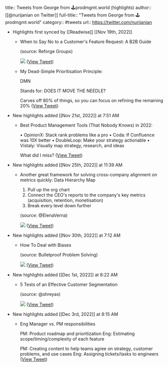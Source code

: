 title:: Tweets from George from 🕹prodmgmt.world (highlights)
author:: [[@nurijanian on Twitter]]
full-title:: "Tweets from George from 🕹prodmgmt.world"
category:: #tweets
url:: https://twitter.com/nurijanian

- Highlights first synced by [[Readwise]] [[Nov 19th, 2022]]
	- When to Say No to a Customer's Feature Request: A B2B Guide
	  
	  (source: Reforge Groups) 
	  
	  ![](https://pbs.twimg.com/media/FfLr6nNXEAYb_gh.jpg) ([View Tweet](https://twitter.com/nurijanian/status/1581585814748008450))
	- My Dead-Simple Prioritisation Principle:
	  
	  DMN
	  
	  Stands for: DOES IT MOVE THE NEEDLE?
	  
	  Carves off 80% of things, so you can focus on refining the remaining 20% ([View Tweet](https://twitter.com/nurijanian/status/1588788249945833472))
- New highlights added [[Nov 21st, 2022]] at 7:51 AM
	- Best Product Management Tools (That Nobody Knows) in 2022:
	  
	  • OpinionX: Stack rank problems like a pro
	  • Coda: If Confluence was 10X better
	  • DoubleLoop: Make your strategy actionable
	  • Vistaly: Visually map strategy, research, and ideas
	  
	  What did I miss? ([View Tweet](https://twitter.com/nurijanian/status/1594103262914834434))
- New highlights added [[Nov 25th, 2022]] at 11:39 AM
	- Another great framework for solving cross-company alignment on metrics quickly: Data Hierarchy Map
	  
	  1. Pull up the org chart
	  2. Connect the CEO's reports to the company's key metrics (acquisition, retention, monetisation)
	  3. Break every level down further
	  
	  (source: @ElenaVerna) 
	  
	  ![](https://pbs.twimg.com/media/FiT4voMXEAAmD1m.jpg) ([View Tweet](https://twitter.com/nurijanian/status/1595673669161951238))
- New highlights added [[Nov 30th, 2022]] at 7:12 AM
	- How To Deal with Biases
	  
	  (source: Bulletproof Problem Solving) 
	  
	  ![](https://pbs.twimg.com/media/FivIzPmWYAAeSDA.png) ([View Tweet](https://twitter.com/nurijanian/status/1597591280552480768))
- New highlights added [[Dec 1st, 2022]] at 8:22 AM
	- 5 Tests of an Effective Customer Segmentation
	  
	  (source: @shreyas) 
	  
	  ![](https://pbs.twimg.com/media/Fi0t2RpXgAAxFFR.jpg) ([View Tweet](https://twitter.com/nurijanian/status/1597983856623292420))
- New highlights added [[Dec 3rd, 2022]] at 8:15 AM
	- Eng Manager vs. PM responsibilities
	  
	  PM: Product roadmap and prioritization
	  Eng: Estimating scope/timing/complexity of each feature
	  
	  PM: Creating content to help teams agree on strategy, customer problems, and use cases
	  Eng: Assigning tickets/tasks to engineers ([View Tweet](https://twitter.com/nurijanian/status/1598723743660101633))